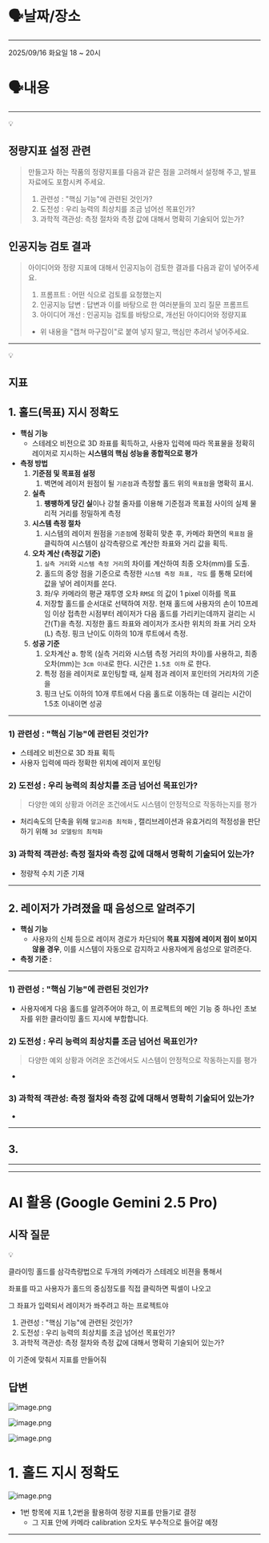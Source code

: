 # **🗣️**날짜/장소

---

2025/09/16 화요일 18 ~ 20시

# **🗣️**내용

---

<aside>
💡

# 정량지표 설정 관련

> 만들고자 하는 작품의 정량지표를 다음과 같은 점을 고려해서 설정해 주고, 발표자료에도 포함시켜 주세요.
> 
> 1. 관련성 : "핵심 기능"에 관련된 것인가?
> 2. 도전성 : 우리 능력의 최상치를 조금 넘어선 목표인가?
> 3. 과학적 객관성: 측정 절차와 측정 값에 대해서 명확히 기술되어 있는가?

# 인공지능 검토 결과

> 아이디어와 정량 지표에 대해서 인공지능이 검토한 결과를 다음과 같이 넣어주세요.
> 
> 1. 프롬프트 : 어떤 식으로 검토를 요청했는지
> 2. 인공지능 답변 : 답변과 이를 바탕으로 한 여러분들의 꼬리 질문 프롬프트
> 3. 아이디어 개선 : 인공지능 검토를 바탕으로, 개선된 아이디어와 정량지표
> - 위 내용을 "캡쳐 마구잡이"로 붙여 넣지 말고, 핵심만 추려서 넣어주세요.
</aside>

---

<aside>
💡

# 지표

## 1. 홀드(목표) 지시 정확도

- **핵심 기능**
    - 스테레오 비전으로 3D 좌표를 획득하고, 사용자 입력에 따라 목표물을 정확히 레이저로 지시하는 **시스템의 핵심 성능을 종합적으로 평가**
- **측정 방법**
    1. **기준점 및 목표점 설정**
        1. 벽면에 레이저 원점이 될 `기준점`과 측정할 홀드 위의 `목표점`을 명확히 표시.
    2. **실측**
        1. **팽팽하게 당긴 실**이나 강철 줄자를 이용해 기준점과 목표점 사이의 실제 물리적 거리를 정밀하게 측정
    3. **시스템 측정 절차**
        1. 시스템의 레이저 원점을 `기준점`에 정확히 맞춘 후, 카메라 화면의 `목표점` 을 클릭하여 시스템이 삼각측량으로 계산한 좌표와 거리 값을 획득.
    4. **오차 계산 (측정값 기준)**
        1. `실측 거리`와 `시스템 측정 거리`의 차이를 계산하여 최종 오차(mm)를 도출.
        2.  홀드의 중앙 점을 기준으로 측정한 `시스템 측정 좌표, 각도` 를 통해 모터에 값을 넣어 레이저를 쏜다.
        3. 좌/우 카메라의 평균 재투영 오차 `RMSE` 의 값이 1 pixel 이하를 목표
        4. 저장할 홀드를 순서대로 선택하여 저장.
        현재 홀드에 사용자의 손이 10프레임 이상 접촉한 시점부터 
        레이저가 다음 홀드를 가리키는데까지 걸리는 시간(T)을 측정. 지정한 홀드 좌표와 레이저가 조사한 위치의 좌표 거리 오차(L) 측정. 핑크 난이도 이하의 10개 루트에서 측정.
    5. **성공 기준**
        1. 오차계산 a. 항목 (실측 거리와 시스템 측정 거리의 차이)를 사용하고, 최종 오차(mm)는 `3cm 이내`로 한다. 시간은 `1.5초 이하` 로 한다.
        2. 특정 점을 레이저로 포인팅할 때, 실제 점과 레이저 포인터의 거리차의 기준을
        3. 핑크 난도 이하의 10개 루트에서 
        다음 홀드로 이동하는 데 걸리는 시간이 1.5초 이내이면 성공 

---

### 1) 관련성 : "핵심 기능"에 관련된  것인가?

- 스테레오 비전으로 3D 좌표 획득
- 사용자 입력에 따라 정확한 위치에 레이저 포인팅

### 2) 도전성 : 우리 능력의 최상치를 조금 넘어선 목표인가?

> 다양한 예외 상황과 어려운 조건에서도 시스템이 안정적으로 작동하는지를 평가
> 
- 처리속도의 단축을 위해 `알고리즘 최적화` ,  캘리브레이션과 유효거리의 적정성을 판단하기 위해 `3d 모델링의 최적화`

### 3) 과학적 객관성:  측정 절차와 측정 값에 대해서 명확히 기술되어 있는가?

- 정량적 수치 기준 기재

---

## 2. 레이저가 가려졌을 때 음성으로 알려주기

- **핵심 기능**
    - 사용자의 신체 등으로 레이저 경로가 차단되어 **목표 지점에 레이저 점이 보이지 않을 경우**, 이를 시스템이 자동으로 감지하고 사용자에게 음성으로 알려준다.
- **측정 기준 :**

---

### 1) 관련성 : "핵심 기능"에 관련된  것인가?

- 사용자에게 다음 홀드를 알려주어야 하고, 이 프로젝트의 메인 기능 중 하나인 초보자를 위한 클라이밍 홀드 지시에 부합합니다.

### 2) 도전성 : 우리 능력의 최상치를 조금 넘어선 목표인가?

> 다양한 예외 상황과 어려운 조건에서도 시스템이 안정적으로 작동하는지를 평가
> 
- 

### 3) 과학적 객관성:  측정 절차와 측정 값에 대해서 명확히 기술되어 있는가?

- 

---

## 3.

---

</aside>

---

# AI 활용 (Google Gemini 2.5 Pro)

## 시작 질문

<aside>
💡

클라이밍 홀드를 삼각측량법으로 두개의 카메라가 스테레오 비젼을 통해서

좌표를 따고 사용자가 홀드의 중심정도를 직접 클릭하면 픽셀이 나오고

그 좌표가 입력되서 레이저가 쏴주려고 하는 프로젝트야

1. 관련성 : "핵심 기능"에 관련된 것인가?
2. 도전성 : 우리 능력의 최상치를 조금 넘어선 목표인가?
3. 과학적 객관성: 측정 절차와 측정 값에 대해서 명확히 기술되어 있는가?

이 기준에 맞춰서 지표를 만들어줘

</aside>

## 답변

![image.png](attachment:3dc80798-025d-4898-aba0-c7f3244c396f:image.png)

![image.png](attachment:9f1453b1-d598-4d62-8bd6-2b3f10f256a0:image.png)

![image.png](attachment:5211843a-16af-48fa-9480-89c0807c0cb3:image.png)

# 1. 홀드 지시 정확도

![image.png](attachment:1e4c361b-ca15-4d0d-87c7-3a3bfd14cca3:image.png)

- 1번 항목에 지표 1,2번을 활용하여 정량 지표를 만들기로 결정
    - 그 지표 안에 카메라 calibration 오차도 부수적으로 들어갈 예정

---
